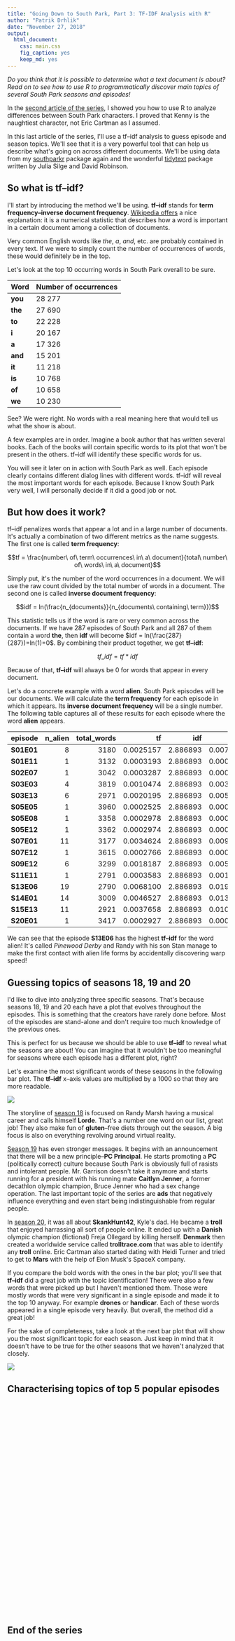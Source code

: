 ```yaml
---
title: "Going Down to South Park, Part 3: TF-IDF Analysis with R"
author: "Patrik Drhlik"
date: "November 27, 2018"
output: 
  html_document: 
    css: main.css
    fig_caption: yes
    keep_md: yes
---
```








*Do you think that it is possible to determine what a text document is about? Read on to see how to use R to programmatically discover main topics of several South Park seasons and episodes!*

In the [second article of the series](https://academy.vertabelo.com/blog/south-park-text-data-analysis-with-r-2/), I showed you how to use R to analyze differences between South Park characters. I proved that Kenny is the naughtiest character, not Eric Cartman as I assumed.

In this last article of the series, I'll use a tf–idf analysis to guess episode and season topics. We'll see that it is a very powerful tool that can help us describe what's going on across different documents. We'll be using data from my [southparkr](https://github.com/pdrhlik/southparkr) package again and the wonderful [tidytext](https://github.com/juliasilge/tidytext) package written by Julia Silge and David Robinson.

## So what is tf–idf?

I'll start by introducing the method we'll be using. **tf–idf** stands for **term frequency–inverse document frequency**. [Wikipedia offers](https://en.wikipedia.org/wiki/Tf%E2%80%93idf) a nice explanation: it is a numerical statistic that describes how a word is important in a certain document among a collection of documents.

Very common English words like *the*, *a*, *and*, etc. are probably contained in every text. If we were to simply count the number of occurrences of words, these would definitely be in the top.

Let's look at the top 10 occurring words in South Park overall to be sure.

<table class="table" style="margin-left: auto; margin-right: auto;">
 <thead>
  <tr>
   <th style="text-align:left;"> Word </th>
   <th style="text-align:left;"> Number of occurrences </th>
  </tr>
 </thead>
<tbody>
  <tr>
   <td style="text-align:left;font-weight: bold;"> you </td>
   <td style="text-align:left;"> 28 277 </td>
  </tr>
  <tr>
   <td style="text-align:left;font-weight: bold;"> the </td>
   <td style="text-align:left;"> 27 690 </td>
  </tr>
  <tr>
   <td style="text-align:left;font-weight: bold;"> to </td>
   <td style="text-align:left;"> 22 228 </td>
  </tr>
  <tr>
   <td style="text-align:left;font-weight: bold;"> i </td>
   <td style="text-align:left;"> 20 167 </td>
  </tr>
  <tr>
   <td style="text-align:left;font-weight: bold;"> a </td>
   <td style="text-align:left;"> 17 326 </td>
  </tr>
  <tr>
   <td style="text-align:left;font-weight: bold;"> and </td>
   <td style="text-align:left;"> 15 201 </td>
  </tr>
  <tr>
   <td style="text-align:left;font-weight: bold;"> it </td>
   <td style="text-align:left;"> 11 218 </td>
  </tr>
  <tr>
   <td style="text-align:left;font-weight: bold;"> is </td>
   <td style="text-align:left;"> 10 768 </td>
  </tr>
  <tr>
   <td style="text-align:left;font-weight: bold;"> of </td>
   <td style="text-align:left;"> 10 658 </td>
  </tr>
  <tr>
   <td style="text-align:left;font-weight: bold;"> we </td>
   <td style="text-align:left;"> 10 230 </td>
  </tr>
</tbody>
</table>

See? We were right. No words with a real meaning here that would tell us what the show is about.

A few examples are in order. Imagine a book author that has written several books. Each of the books will contain specific words to its plot that won't be present in the others. tf–idf will identify these specific words for us.

You will see it later on in action with South Park as well. Each episode clearly contains different dialog lines with different words. tf–idf will reveal the most important words for each episode. Because I know South Park very well, I will personally decide if it did a good job or not.

## But how does it work?

tf–idf penalizes words that appear a lot and in a large number of documents. It's actually a combination of two different metrics as the name suggests. The first one is called **term frequency**:

$$tf = \frac{number\ of\ term\ occurrences\ in\ a\ document}{total\ number\ of\ words\ in\ a\ document}$$

Simply put, it's the number of the word occurrences in a document. We will use the raw count divided by the total number of words in a document. The second one is called **inverse document frequency**:

$$idf = ln(\frac{n_{documents}}{n_{documents\ containing\ term}})$$

This statistic tells us if the word is rare or very common across the documents. If we have 287 episodes of South Park and all 287 of them contain a word **the**, then **idf** will become $idf = ln(\frac{287}{287})=ln(1)=0$. By combining their product together, we get **tf–idf**:

$$tf\_idf = tf * idf$$

Because of that, **tf–idf** will always be 0 for words that appear in every document.

Let's do a concrete example with a word **alien**. South Park episodes will be our documents. We will calculate the **term frequency** for each episode in which it appears. Its **inverse document frequency** will be a single number. The following table captures all of these results for each episode where the word **alien** appears.

<table class="table" style="margin-left: auto; margin-right: auto;">
 <thead>
  <tr>
   <th style="text-align:left;"> episode </th>
   <th style="text-align:right;"> n_alien </th>
   <th style="text-align:right;"> total_words </th>
   <th style="text-align:right;"> tf </th>
   <th style="text-align:right;"> idf </th>
   <th style="text-align:right;"> tf_idf </th>
  </tr>
 </thead>
<tbody>
  <tr>
   <td style="text-align:left;font-weight: bold;"> S01E01 </td>
   <td style="text-align:right;"> 8 </td>
   <td style="text-align:right;"> 3180 </td>
   <td style="text-align:right;"> 0.0025157 </td>
   <td style="text-align:right;"> 2.886893 </td>
   <td style="text-align:right;"> 0.0072626 </td>
  </tr>
  <tr>
   <td style="text-align:left;font-weight: bold;"> S01E11 </td>
   <td style="text-align:right;"> 1 </td>
   <td style="text-align:right;"> 3132 </td>
   <td style="text-align:right;"> 0.0003193 </td>
   <td style="text-align:right;"> 2.886893 </td>
   <td style="text-align:right;"> 0.0009217 </td>
  </tr>
  <tr>
   <td style="text-align:left;font-weight: bold;"> S02E07 </td>
   <td style="text-align:right;"> 1 </td>
   <td style="text-align:right;"> 3042 </td>
   <td style="text-align:right;"> 0.0003287 </td>
   <td style="text-align:right;"> 2.886893 </td>
   <td style="text-align:right;"> 0.0009490 </td>
  </tr>
  <tr>
   <td style="text-align:left;font-weight: bold;"> S03E03 </td>
   <td style="text-align:right;"> 4 </td>
   <td style="text-align:right;"> 3819 </td>
   <td style="text-align:right;"> 0.0010474 </td>
   <td style="text-align:right;"> 2.886893 </td>
   <td style="text-align:right;"> 0.0030237 </td>
  </tr>
  <tr>
   <td style="text-align:left;font-weight: bold;"> S03E13 </td>
   <td style="text-align:right;"> 6 </td>
   <td style="text-align:right;"> 2971 </td>
   <td style="text-align:right;"> 0.0020195 </td>
   <td style="text-align:right;"> 2.886893 </td>
   <td style="text-align:right;"> 0.0058301 </td>
  </tr>
  <tr>
   <td style="text-align:left;font-weight: bold;"> S05E05 </td>
   <td style="text-align:right;"> 1 </td>
   <td style="text-align:right;"> 3960 </td>
   <td style="text-align:right;"> 0.0002525 </td>
   <td style="text-align:right;"> 2.886893 </td>
   <td style="text-align:right;"> 0.0007290 </td>
  </tr>
  <tr>
   <td style="text-align:left;font-weight: bold;"> S05E08 </td>
   <td style="text-align:right;"> 1 </td>
   <td style="text-align:right;"> 3358 </td>
   <td style="text-align:right;"> 0.0002978 </td>
   <td style="text-align:right;"> 2.886893 </td>
   <td style="text-align:right;"> 0.0008597 </td>
  </tr>
  <tr>
   <td style="text-align:left;font-weight: bold;"> S05E12 </td>
   <td style="text-align:right;"> 1 </td>
   <td style="text-align:right;"> 3362 </td>
   <td style="text-align:right;"> 0.0002974 </td>
   <td style="text-align:right;"> 2.886893 </td>
   <td style="text-align:right;"> 0.0008587 </td>
  </tr>
  <tr>
   <td style="text-align:left;font-weight: bold;"> S07E01 </td>
   <td style="text-align:right;"> 11 </td>
   <td style="text-align:right;"> 3177 </td>
   <td style="text-align:right;"> 0.0034624 </td>
   <td style="text-align:right;"> 2.886893 </td>
   <td style="text-align:right;"> 0.0099955 </td>
  </tr>
  <tr>
   <td style="text-align:left;font-weight: bold;"> S07E12 </td>
   <td style="text-align:right;"> 1 </td>
   <td style="text-align:right;"> 3615 </td>
   <td style="text-align:right;"> 0.0002766 </td>
   <td style="text-align:right;"> 2.886893 </td>
   <td style="text-align:right;"> 0.0007986 </td>
  </tr>
  <tr>
   <td style="text-align:left;font-weight: bold;"> S09E12 </td>
   <td style="text-align:right;"> 6 </td>
   <td style="text-align:right;"> 3299 </td>
   <td style="text-align:right;"> 0.0018187 </td>
   <td style="text-align:right;"> 2.886893 </td>
   <td style="text-align:right;"> 0.0052505 </td>
  </tr>
  <tr>
   <td style="text-align:left;font-weight: bold;"> S11E11 </td>
   <td style="text-align:right;"> 1 </td>
   <td style="text-align:right;"> 2791 </td>
   <td style="text-align:right;"> 0.0003583 </td>
   <td style="text-align:right;"> 2.886893 </td>
   <td style="text-align:right;"> 0.0010344 </td>
  </tr>
  <tr>
   <td style="text-align:left;font-weight: bold;"> S13E06 </td>
   <td style="text-align:right;"> 19 </td>
   <td style="text-align:right;"> 2790 </td>
   <td style="text-align:right;"> 0.0068100 </td>
   <td style="text-align:right;"> 2.886893 </td>
   <td style="text-align:right;"> 0.0196598 </td>
  </tr>
  <tr>
   <td style="text-align:left;font-weight: bold;"> S14E01 </td>
   <td style="text-align:right;"> 14 </td>
   <td style="text-align:right;"> 3009 </td>
   <td style="text-align:right;"> 0.0046527 </td>
   <td style="text-align:right;"> 2.886893 </td>
   <td style="text-align:right;"> 0.0134319 </td>
  </tr>
  <tr>
   <td style="text-align:left;font-weight: bold;"> S15E13 </td>
   <td style="text-align:right;"> 11 </td>
   <td style="text-align:right;"> 2921 </td>
   <td style="text-align:right;"> 0.0037658 </td>
   <td style="text-align:right;"> 2.886893 </td>
   <td style="text-align:right;"> 0.0108716 </td>
  </tr>
  <tr>
   <td style="text-align:left;font-weight: bold;"> S20E01 </td>
   <td style="text-align:right;"> 1 </td>
   <td style="text-align:right;"> 3417 </td>
   <td style="text-align:right;"> 0.0002927 </td>
   <td style="text-align:right;"> 2.886893 </td>
   <td style="text-align:right;"> 0.0008449 </td>
  </tr>
</tbody>
</table>

We can see that the episode **S13E06** has the highest **tf–idf** for the word alien! It's called *Pinewood Derby* and Randy with his son Stan manage to make the first contact with alien life forms by accidentally discovering warp speed!

## Guessing topics of seasons 18, 19 and 20

I'd like to dive into analyzing three specific seasons. That's because seasons 18, 19 and 20 each have a plot that evolves throughout the episodes. This is something that the creators have rarely done before. Most of the episodes are stand-alone and don't require too much knowledge of the previous ones.

This is perfect for us because we should be able to use **tf–idf** to reveal what the seasons are about! You can imagine that it wouldn't be too meaningful for seasons where each episode has a different plot, right?

Let's examine the most significant words of these seasons in the following bar plot. The **tf–idf** x–axis values are multiplied by a 1000 so that they are more readable.



![](main_files/figure-html/seasons_18_19_80-1.png)<!-- -->

The storyline of [season 18](https://southpark.wikia.com/wiki/Season_Eighteen#Storyline) is focused on Randy Marsh having a musical career and calls himself **Lorde**. That's a number one word on our list, great job! They also make fun of **gluten**–free diets through out the season. A big focus is also on everything revolving around virtual reality.

[Season 19](https://southpark.wikia.com/wiki/Season_Nineteen#Storyline) has even stronger messages. It begins with an announcement that there will be a new principle–**PC Principal**. He starts promoting a **PC** (politically correct) culture because South Park is obviously full of rasists and intolerant people. Mr. Garrison doesn't take it anymore and starts running for a president with his running mate **Caitlyn Jenner**, a former decathlon olympic champion, Bruce Jenner who had a sex change operation. The last important topic of the series are **ads** that negatively influence everything and even start being indistinguishable from regular people.

In [season 20](https://southpark.wikia.com/wiki/Season_Twenty#Storyline), it was all about **SkankHunt42**, Kyle's dad. He became a **troll** that enjoyed harrassing all sort of people online. It ended up with a **Danish** olympic champion (fictional) Freja Ollegard by killing herself. **Denmark** then created a worldwide service called **trolltrace.com** that was able to identify any **troll** online. Eric Cartman also started dating with Heidi Turner and tried to get to **Mars** with the help of Elon Musk's SpaceX company.

If you compare the bold words with the ones in the bar plot; you'll see that **tf–idf** did a great job with the topic identification! There were also a few words that were picked up but I haven't mentioned them. Those were mostly words that were very significant in a single episode and made it to the top 10 anyway. For example **drones** or **handicar**. Each of these words appeared in a single episode very heavily. But overall, the method did a great job!

For the sake of completeness, take a look at the next bar plot that will show you the most significant topic for each season. Just keep in mind that it doesn't have to be true for the other seasons that we haven't analyzed that closely.

![](main_files/figure-html/season_topics_plot-1.png)<!-- -->

## Characterising topics of top 5 popular episodes



<!--html_preserve--><div id="htmlwidget-beee63b97dcf420d90d6" style="width:672px;height:480px;" class="plotly html-widget"></div>
<script type="application/json" data-for="htmlwidget-beee63b97dcf420d90d6">{"x":{"data":[{"x":[1,2,3,4,5,6,7,8,9,10,11,12,13,14,15,16,17,18,19,20,21,22,23,24,25,26,27,28,29,30,31,32,33,34,35,36,37,38,39,40,41,42,43,44,45,46,47,48,49,50,51,52,53,54,55,56,57,58,59,60,61,62,63,64,65,66,67,68,69,70,71,72,73,74,75,76,77,78,79,80,81,82,83,84,85,86,87,88,89,90,91,92,93,94,95,96,97,98,99,100,101,102,103,104,105,106,107,108,109,110,111,112,113,114,115,116,117,118,119,120,121,122,123,124,125,126,127,128,129,130,131,132,133,134,135,136,137,138,139,140,141,142,143,144,145,146,147,148,149,150,151,152,153,154,155,156,157,158,159,160,161,162,163,164,165,166,167,168,169,170,171,172,173,174,175,176,177,178,179,180,181,182,183,184,185,186,187,188,189,190,191,192,193,194,195,196,197,198,199,200,201,202,203,204,205,206,207,208,209,210,211,212,213,214,215,216,217,218,219,220,221,222,223,224,225,226,227,228,229,230,231,232,233,234,235,236,237,238,239,240,241,242,243,244,245,246,247,248,249,250,251,252,253,254,255,256,257,258,259,260,261,262,263,264,265,266,267,268,269,270,271,272,273,274,275,276,277,278,279,280,281,282,283,284,285,286,287],"y":[8.2,7.9,7.9,7.8,7.7,8.2,8.5,8.2,8.3,8.1,8.1,7.8,8.7,6.6,8.5,8.2,8.2,7.9,7.8,7.6,7.7,7.8,8.1,7.8,8.1,7.8,8,8.6,8.2,8.5,8.1,8.5,8.3,8.1,6.7,7.8,8.4,8.1,8.2,7.6,8,8.8,8.1,8.2,8.4,7.4,8,8.2,8.3,8.7,8.3,7.5,9,8.2,8.3,8.2,8.4,8.4,8.2,8.2,7.9,7,8.6,8.8,7.6,8.5,8.4,8.4,9.6,7.2,8.9,8.6,8.4,8,8.1,8.3,8.2,8.9,8.9,8.2,8.4,8.1,8.1,8.2,8.6,8.9,8.3,8.4,8.3,8.6,8.8,9.3,8.8,8.7,8.6,8.1,8.5,8.2,8.4,8.2,8.5,8.6,7.7,8.3,9,8.3,9.2,8.9,8.1,8.5,7.8,9.1,8.5,8.7,8.2,9.2,8.7,8.4,8.5,8.7,8.4,8.4,8.6,8.6,9.1,7.7,8.8,7.5,8.7,8.7,9.1,7.7,8.6,8.8,8,8.8,9.1,8.2,7.9,8.2,8.2,8.8,8.8,6.4,8,9,9.5,8.3,8.5,8.1,8.7,8.7,7.4,8.8,8.8,8,8.3,8.3,7.9,8.8,8.9,8,9,9,9,8.4,8.5,7.9,7,8.7,8,7.7,8.6,8.4,7.9,8.6,8.1,7.9,7.8,7.8,7.9,8.2,8.4,8.6,6.5,8.8,7.9,8.2,7.8,8.7,8.3,8.3,8.2,8.2,7.7,7.6,8,8.7,8.8,8.8,8.7,6.9,7.6,8,8.1,8.2,8.4,8.4,8.2,7.6,6.3,6.8,8,7.5,8,8.6,8.1,8.1,7.6,7.9,7.8,7.4,8,7.8,7.9,7.3,6.7,7.6,6.8,8.1,7.5,8.2,8.3,6.6,8.3,7.3,7.5,7.5,8.1,7.8,6.9,7.3,7.8,8.9,8.8,8.8,8.5,7.8,7.8,8.6,7.4,8,8.3,9.1,8.4,7.5,6.9,7.8,8.3,7.7,8.1,8.5,8,8.4,9,8.2,8,8,8.2,8.2,8,7.4,7.5,7.1,7.5,7.5,7,6.6,7.9,7.7,7.3,7.4,7.3,7.4,7.2,7.9,7.1],"text":["Episode name: Cartman Gets an Anal Probe<br />Episode number: S01E01<br />IMDB rating: 8.2<br />Characteristic word: moo","Episode name: Weight Gain 4000<br />Episode number: S01E02<br />IMDB rating: 7.9<br />Characteristic word: kathie","Episode name: Volcano<br />Episode number: S01E03<br />IMDB rating: 7.9<br />Characteristic word: scuzzlebutt","Episode name: Big Gay Al's Big Gay Boat Ride<br />Episode number: S01E04<br />IMDB rating: 7.8<br />Characteristic word: sparky","Episode name: An Elephant Makes Love to a Pig<br />Episode number: S01E05<br />IMDB rating: 7.7<br />Characteristic word: elephant","Episode name: Death<br />Episode number: S01E06<br />IMDB rating: 8.2<br />Characteristic word: grandpa","Episode name: Pinkeye<br />Episode number: S01E07<br />IMDB rating: 8.5<br />Characteristic word: costume","Episode name: Starvin' Marvin<br />Episode number: S01E08<br />IMDB rating: 8.2<br />Characteristic word: marvin","Episode name: Mr. Hankey, the Christmas Poo<br />Episode number: S01E09<br />IMDB rating: 8.3<br />Characteristic word: hankey","Episode name: Damien<br />Episode number: S01E10<br />IMDB rating: 8.1<br />Characteristic word: mega","Episode name: Tom's Rhinoplasty<br />Episode number: S01E11<br />IMDB rating: 8.1<br />Characteristic word: ellen","Episode name: Mecha-Streisand<br />Episode number: S01E12<br />IMDB rating: 7.8<br />Characteristic word: triangle","Episode name: Cartman's Mom is a Dirty Slut<br />Episode number: S01E13<br />IMDB rating: 8.7<br />Characteristic word: stupidest","Episode name: Terrance and Phillip in Not Without My Anus<br />Episode number: S02E01<br />IMDB rating: 6.6<br />Characteristic word: terrance","Episode name: Cartman's Mom is Still a Dirty Slut<br />Episode number: S02E02<br />IMDB rating: 8.5<br />Characteristic word: sail","Episode name: Chickenlover<br />Episode number: S02E03<br />IMDB rating: 8.2<br />Characteristic word: barbrady","Episode name: Ike's Wee Wee<br />Episode number: S02E04<br />IMDB rating: 8.2<br />Characteristic word: bris","Episode name: Conjoined Fetus Lady<br />Episode number: S02E05<br />IMDB rating: 7.9<br />Characteristic word: dodgeball","Episode name: The Mexican Staring Frog of Southern Sri Lanka<br />Episode number: S02E06<br />IMDB rating: 7.8<br />Characteristic word: ned","Episode name: City on the Edge of Forever<br />Episode number: S02E07<br />IMDB rating: 7.6<br />Characteristic word: crabtree","Episode name: Summer Sucks<br />Episode number: S02E08<br />IMDB rating: 7.7<br />Characteristic word: snake","Episode name: Chef's Chocolate Salty Balls<br />Episode number: S02E09<br />IMDB rating: 7.8<br />Characteristic word: hankey","Episode name: Chickenpox<br />Episode number: S02E10<br />IMDB rating: 8.1<br />Characteristic word: chickenpox","Episode name: Roger Ebert Should Lay off the Fatty Foods<br />Episode number: S02E11<br />IMDB rating: 7.8<br />Characteristic word: planetarium","Episode name: Clubhouses<br />Episode number: S02E12<br />IMDB rating: 8.1<br />Characteristic word: clubhouse","Episode name: Cow Days<br />Episode number: S02E13<br />IMDB rating: 7.8<br />Characteristic word: bull","Episode name: Chef Aid<br />Episode number: S02E14<br />IMDB rating: 8<br />Characteristic word: chef","Episode name: Spookyfish<br />Episode number: S02E15<br />IMDB rating: 8.6<br />Characteristic word: hella","Episode name: Merry Christmas Charlie Manson!<br />Episode number: S02E16<br />IMDB rating: 8.2<br />Characteristic word: manson","Episode name: Gnomes<br />Episode number: S02E17<br />IMDB rating: 8.5<br />Characteristic word: underpants","Episode name: Prehistoric Ice Man<br />Episode number: S02E18<br />IMDB rating: 8.1<br />Characteristic word: gorak","Episode name: Rainforest Shmainforest<br />Episode number: S03E01<br />IMDB rating: 8.5<br />Characteristic word: rainforest","Episode name: Spontaneous Combustion<br />Episode number: S03E02<br />IMDB rating: 8.3<br />Characteristic word: combustion","Episode name: The Succubus<br />Episode number: S03E03<br />IMDB rating: 8.1<br />Characteristic word: fitty","Episode name: Jakovasaurs<br />Episode number: S03E04<br />IMDB rating: 6.7<br />Characteristic word: jakov","Episode name: Tweek vs. Craig<br />Episode number: S03E05<br />IMDB rating: 7.8<br />Characteristic word: richard","Episode name: Sexual Harassment Panda<br />Episode number: S03E06<br />IMDB rating: 8.4<br />Characteristic word: panda","Episode name: Cat Orgy<br />Episode number: S03E07<br />IMDB rating: 8.1<br />Characteristic word: wicky","Episode name: Two Guys Naked in a Hot Tub<br />Episode number: S03E08<br />IMDB rating: 8.2<br />Characteristic word: bosley","Episode name: Jewbilee<br />Episode number: S03E09<br />IMDB rating: 7.6<br />Characteristic word: squirts","Episode name: Korn's Groovy Pirate Ghost Mystery<br />Episode number: S03E10<br />IMDB rating: 8<br />Characteristic word: pirate","Episode name: Chinpokomon<br />Episode number: S03E11<br />IMDB rating: 8.8<br />Characteristic word: chinpokomon","Episode name: Hooked on Monkey Fonics<br />Episode number: S03E12<br />IMDB rating: 8.1<br />Characteristic word: rebecca","Episode name: Starvin' Marvin in Space<br />Episode number: S03E13<br />IMDB rating: 8.2<br />Characteristic word: marklar","Episode name: The Red Badge of Gayness<br />Episode number: S03E14<br />IMDB rating: 8.4<br />Characteristic word: reenactment","Episode name: Mr. Hankey's Christmas Classics<br />Episode number: S03E15<br />IMDB rating: 7.4<br />Characteristic word: dreidel","Episode name: Are You There God? It's Me, Jesus<br />Episode number: S03E16<br />IMDB rating: 8<br />Characteristic word: period","Episode name: World Wide Recorder Concert<br />Episode number: S03E17<br />IMDB rating: 8.2<br />Characteristic word: mung","Episode name: The Tooth Fairy Tats 2000<br />Episode number: S04E01<br />IMDB rating: 8.3<br />Characteristic word: tooth","Episode name: Cartman's Silly Hate Crime 2000<br />Episode number: S04E02<br />IMDB rating: 8.7<br />Characteristic word: crime","Episode name: Timmy 2000<br />Episode number: S04E03<br />IMDB rating: 8.3<br />Characteristic word: timmy","Episode name: Quintuplets 2000<br />Episode number: S04E04<br />IMDB rating: 7.5<br />Characteristic word: romania","Episode name: Cartman Joins NAMBLA<br />Episode number: S04E05<br />IMDB rating: 9<br />Characteristic word: nambla","Episode name: Cherokee Hair Tampons<br />Episode number: S04E06<br />IMDB rating: 8.2<br />Characteristic word: kidney","Episode name: Chef Goes Nanners<br />Episode number: S04E07<br />IMDB rating: 8.3<br />Characteristic word: flag","Episode name: Something You Can Do with Your Finger<br />Episode number: S04E08<br />IMDB rating: 8.2<br />Characteristic word: fingerbang","Episode name: Do the Handicapped Go to Hell?<br />Episode number: S04E09<br />IMDB rating: 8.4<br />Characteristic word: huki","Episode name: Probably<br />Episode number: S04E10<br />IMDB rating: 8.4<br />Characteristic word: saddam","Episode name: Fourth Grade<br />Episode number: S04E11<br />IMDB rating: 8.2<br />Characteristic word: grade","Episode name: Trapper Keeper<br />Episode number: S04E12<br />IMDB rating: 8.2<br />Characteristic word: trapper","Episode name: Helen Keller! The Musical<br />Episode number: S04E13<br />IMDB rating: 7.9<br />Characteristic word: gobbles","Episode name: Pip<br />Episode number: S04E14<br />IMDB rating: 7<br />Characteristic word: pip","Episode name: Fat Camp<br />Episode number: S04E15<br />IMDB rating: 8.6<br />Characteristic word: prostitute","Episode name: The Wacky Molestation Adventure<br />Episode number: S04E16<br />IMDB rating: 8.8<br />Characteristic word: provider","Episode name: A Very Crappy Christmas<br />Episode number: S04E17<br />IMDB rating: 7.6<br />Characteristic word: christmas","Episode name: It Hits the Fan<br />Episode number: S05E01<br />IMDB rating: 8.5<br />Characteristic word: shit","Episode name: Cripple Fight<br />Episode number: S05E02<br />IMDB rating: 8.4<br />Characteristic word: scouts","Episode name: Super Best Friends<br />Episode number: S05E03<br />IMDB rating: 8.4<br />Characteristic word: blaine","Episode name: Scott Tenorman Must Die<br />Episode number: S05E04<br />IMDB rating: 9.6<br />Characteristic word: scott","Episode name: Terrance and Phillip: Behind the Blow<br />Episode number: S05E05<br />IMDB rating: 7.2<br />Characteristic word: phillip","Episode name: Cartmanland<br />Episode number: S05E06<br />IMDB rating: 8.9<br />Characteristic word: cartmanland","Episode name: Proper Condom Use<br />Episode number: S05E07<br />IMDB rating: 8.6<br />Characteristic word: condom","Episode name: Towelie<br />Episode number: S05E08<br />IMDB rating: 8.4<br />Characteristic word: towel","Episode name: Osama bin Laden Has Farty Pants<br />Episode number: S05E09<br />IMDB rating: 8<br />Characteristic word: afghanistan","Episode name: How to Eat with Your Butt<br />Episode number: S05E10<br />IMDB rating: 8.1<br />Characteristic word: milk","Episode name: The Entity<br />Episode number: S05E11<br />IMDB rating: 8.3<br />Characteristic word: cousin","Episode name: Here Comes the Neighborhood<br />Episode number: S05E12<br />IMDB rating: 8.2<br />Characteristic word: rich","Episode name: Kenny Dies<br />Episode number: S05E13<br />IMDB rating: 8.9<br />Characteristic word: stem","Episode name: Butters' Very Own Episode<br />Episode number: S05E14<br />IMDB rating: 8.9<br />Characteristic word: bennigan's","Episode name: Jared Has Aides<br />Episode number: S06E01<br />IMDB rating: 8.2<br />Characteristic word: aides","Episode name: Asspen<br />Episode number: S06E02<br />IMDB rating: 8.4<br />Characteristic word: montage","Episode name: Freak Strike<br />Episode number: S06E03<br />IMDB rating: 8.1<br />Characteristic word: maury","Episode name: Fun with Veal<br />Episode number: S06E04<br />IMDB rating: 8.1<br />Characteristic word: veal","Episode name: The New Terrance and Phillip Movie Trailer<br />Episode number: S06E05<br />IMDB rating: 8.2<br />Characteristic word: tugger","Episode name: Professor Chaos<br />Episode number: S06E06<br />IMDB rating: 8.6<br />Characteristic word: chaos","Episode name: The Simpsons Already Did It<br />Episode number: S06E07<br />IMDB rating: 8.9<br />Characteristic word: simpsons","Episode name: Red Hot Catholic Love<br />Episode number: S06E08<br />IMDB rating: 8.3<br />Characteristic word: vatican","Episode name: Free Hat<br />Episode number: S06E09<br />IMDB rating: 8.4<br />Characteristic word: hat","Episode name: Bebe's Boobs Destroy Society<br />Episode number: S06E10<br />IMDB rating: 8.3<br />Characteristic word: bebe","Episode name: Child Abduction is Not Funny<br />Episode number: S06E11<br />IMDB rating: 8.6<br />Characteristic word: rabble","Episode name: A Ladder to Heaven<br />Episode number: S06E12<br />IMDB rating: 8.8<br />Characteristic word: ladder","Episode name: The Return of the Fellowship of the Ring to the Two Towers<br />Episode number: S06E13<br />IMDB rating: 9.3<br />Characteristic word: rings","Episode name: The Death Camp of Tolerance<br />Episode number: S06E14<br />IMDB rating: 8.8<br />Characteristic word: lemmiwinks","Episode name: The Biggest Douche in the Universe<br />Episode number: S06E15<br />IMDB rating: 8.7<br />Characteristic word: edward","Episode name: My Future Self n' Me<br />Episode number: S06E16<br />IMDB rating: 8.6<br />Characteristic word: future","Episode name: Red Sleigh Down<br />Episode number: S06E17<br />IMDB rating: 8.1<br />Characteristic word: christmas","Episode name: Cancelled<br />Episode number: S07E01<br />IMDB rating: 8.5<br />Characteristic word: earthlings","Episode name: Krazy Kripples<br />Episode number: S07E02<br />IMDB rating: 8.2<br />Characteristic word: christopher","Episode name: Toilet Paper<br />Episode number: S07E03<br />IMDB rating: 8.4<br />Characteristic word: toilet","Episode name: I'm a Little Bit Country<br />Episode number: S07E04<br />IMDB rating: 8.2<br />Characteristic word: rabble","Episode name: Fat Butt and Pancake Head<br />Episode number: S07E05<br />IMDB rating: 8.5<br />Characteristic word: lopez","Episode name: Lil' Crime Stoppers<br />Episode number: S07E06<br />IMDB rating: 8.6<br />Characteristic word: detectives","Episode name: Red Man's Greed<br />Episode number: S07E07<br />IMDB rating: 7.7<br />Characteristic word: sars","Episode name: South Park is Gay!<br />Episode number: S07E08<br />IMDB rating: 8.3<br />Characteristic word: metrosexual","Episode name: Christian Rock Hard<br />Episode number: S07E09<br />IMDB rating: 9<br />Characteristic word: album","Episode name: Grey Dawn<br />Episode number: S07E10<br />IMDB rating: 8.3<br />Characteristic word: seniors","Episode name: Casa Bonita<br />Episode number: S07E11<br />IMDB rating: 9.2<br />Characteristic word: bonita","Episode name: All About Mormons<br />Episode number: S07E12<br />IMDB rating: 8.9<br />Characteristic word: dumb","Episode name: Butt Out<br />Episode number: S07E13<br />IMDB rating: 8.1<br />Characteristic word: tobacco","Episode name: Raisins<br />Episode number: S07E14<br />IMDB rating: 8.5<br />Characteristic word: raisins","Episode name: It's Christmas in Canada<br />Episode number: S07E15<br />IMDB rating: 7.8<br />Characteristic word: canada","Episode name: Good Times with Weapons<br />Episode number: S08E01<br />IMDB rating: 9.1<br />Characteristic word: ninja","Episode name: Up the Down Steroid<br />Episode number: S08E02<br />IMDB rating: 8.5<br />Characteristic word: timmah","Episode name: The Passion of the Jew<br />Episode number: S08E03<br />IMDB rating: 8.7<br />Characteristic word: mel","Episode name: You Got F'd in the A<br />Episode number: S08E04<br />IMDB rating: 8.2<br />Characteristic word: served","Episode name: AWESOM-O<br />Episode number: S08E05<br />IMDB rating: 9.2<br />Characteristic word: awesom","Episode name: The Jeffersons<br />Episode number: S08E06<br />IMDB rating: 8.7<br />Characteristic word: blanket","Episode name: Goobacks<br />Episode number: S08E07<br />IMDB rating: 8.4<br />Characteristic word: future","Episode name: Douche and Turd<br />Episode number: S08E08<br />IMDB rating: 8.5<br />Characteristic word: vote","Episode name: Something Wall-Mart This Way Comes<br />Episode number: S08E09<br />IMDB rating: 8.7<br />Characteristic word: mart","Episode name: Pre-School<br />Episode number: S08E10<br />IMDB rating: 8.4<br />Characteristic word: trent","Episode name: Quest for Ratings<br />Episode number: S08E11<br />IMDB rating: 8.4<br />Characteristic word: cough","Episode name: Stupid Spoiled Whore Video Playset<br />Episode number: S08E12<br />IMDB rating: 8.6<br />Characteristic word: paris","Episode name: Cartman's Incredible Gift<br />Episode number: S08E13<br />IMDB rating: 8.6<br />Characteristic word: psychic","Episode name: Woodland Critter Christmas<br />Episode number: S08E14<br />IMDB rating: 9.1<br />Characteristic word: antichrist","Episode name: Mr. Garrison's Fancy New Vagina<br />Episode number: S09E01<br />IMDB rating: 7.7<br />Characteristic word: dolphin","Episode name: Die Hippie, Die<br />Episode number: S09E02<br />IMDB rating: 8.8<br />Characteristic word: hippies","Episode name: Wing<br />Episode number: S09E03<br />IMDB rating: 7.5<br />Characteristic word: wing","Episode name: Best Friends Forever<br />Episode number: S09E04<br />IMDB rating: 8.7<br />Characteristic word: psp","Episode name: The Losing Edge<br />Episode number: S09E05<br />IMDB rating: 8.7<br />Characteristic word: strike","Episode name: The Death of Eric Cartman<br />Episode number: S09E06<br />IMDB rating: 9.1<br />Characteristic word: lu","Episode name: Erection Day<br />Episode number: S09E07<br />IMDB rating: 7.7<br />Characteristic word: jimmy","Episode name: Two Days Before the Day After Tomorrow<br />Episode number: S09E08<br />IMDB rating: 8.6<br />Characteristic word: dam","Episode name: Marjorine<br />Episode number: S09E09<br />IMDB rating: 8.8<br />Characteristic word: marjorine","Episode name: Follow That Egg!<br />Episode number: S09E10<br />IMDB rating: 8<br />Characteristic word: egg","Episode name: Ginger Kids<br />Episode number: S09E11<br />IMDB rating: 8.8<br />Characteristic word: ginger","Episode name: Trapped in the Closet<br />Episode number: S09E12<br />IMDB rating: 9.1<br />Characteristic word: hubbard","Episode name: Free Willzyx<br />Episode number: S09E13<br />IMDB rating: 8.2<br />Characteristic word: whale","Episode name: Bloody Mary<br />Episode number: S09E14<br />IMDB rating: 7.9<br />Characteristic word: ichi","Episode name: The Return of Chef!<br />Episode number: S10E01<br />IMDB rating: 8.2<br />Characteristic word: chef","Episode name: Smug Alert!<br />Episode number: S10E02<br />IMDB rating: 8.2<br />Characteristic word: smug","Episode name: Cartoon Wars Part I<br />Episode number: S10E03<br />IMDB rating: 8.8<br />Characteristic word: mohammad","Episode name: Cartoon Wars Part II<br />Episode number: S10E04<br />IMDB rating: 8.8<br />Characteristic word: mohammad","Episode name: A Million Little Fibers<br />Episode number: S10E05<br />IMDB rating: 6.4<br />Characteristic word: towel","Episode name: ManBearPig<br />Episode number: S10E06<br />IMDB rating: 8<br />Characteristic word: manbearpig","Episode name: Tsst<br />Episode number: S10E07<br />IMDB rating: 9<br />Characteristic word: tsst","Episode name: Make Love, Not Warcraft<br />Episode number: S10E08<br />IMDB rating: 9.5<br />Characteristic word: warcraft","Episode name: Mystery of the Urinal Deuce<br />Episode number: S10E09<br />IMDB rating: 8.3<br />Characteristic word: urinal","Episode name: Miss Teacher Bangs a Boy<br />Episode number: S10E10<br />IMDB rating: 8.5<br />Characteristic word: monitor","Episode name: Hell on Earth 2006<br />Episode number: S10E11<br />IMDB rating: 8.1<br />Characteristic word: smalls","Episode name: Go God Go<br />Episode number: S10E12<br />IMDB rating: 8.7<br />Characteristic word: wii","Episode name: Go God Go XII<br />Episode number: S10E13<br />IMDB rating: 8.7<br />Characteristic word: bark","Episode name: Stanley's Cup<br />Episode number: S10E14<br />IMDB rating: 7.4<br />Characteristic word: coach","Episode name: With Apologies to Jesse Jackson<br />Episode number: S11E01<br />IMDB rating: 8.8<br />Characteristic word: nigger","Episode name: Cartman Sucks<br />Episode number: S11E02<br />IMDB rating: 8.8<br />Characteristic word: picture","Episode name: Lice Capades<br />Episode number: S11E03<br />IMDB rating: 8<br />Characteristic word: lice","Episode name: The Snuke<br />Episode number: S11E04<br />IMDB rating: 8.3<br />Characteristic word: detonator","Episode name: Fantastic Easter Special<br />Episode number: S11E05<br />IMDB rating: 8.3<br />Characteristic word: rabbit","Episode name: D-Yikes!<br />Episode number: S11E06<br />IMDB rating: 7.9<br />Characteristic word: persians","Episode name: Night of the Living Homeless<br />Episode number: S11E07<br />IMDB rating: 8.8<br />Characteristic word: homeless","Episode name: Le Petit Tourette<br />Episode number: S11E08<br />IMDB rating: 8.9<br />Characteristic word: tourette's","Episode name: More Crap<br />Episode number: S11E09<br />IMDB rating: 8<br />Characteristic word: bono","Episode name: Imaginationland<br />Episode number: S11E10<br />IMDB rating: 9<br />Characteristic word: leprechaun","Episode name: Imaginationland, Episode II<br />Episode number: S11E11<br />IMDB rating: 9<br />Characteristic word: snarf","Episode name: Imaginationland, Episode III<br />Episode number: S11E12<br />IMDB rating: 9<br />Characteristic word: imaginary","Episode name: Guitar Queer-O<br />Episode number: S11E13<br />IMDB rating: 8.4<br />Characteristic word: hero","Episode name: The List<br />Episode number: S11E14<br />IMDB rating: 8.5<br />Characteristic word: list","Episode name: Tonsil Trouble<br />Episode number: S12E01<br />IMDB rating: 7.9<br />Characteristic word: hiv","Episode name: Britney's New Look<br />Episode number: S12E02<br />IMDB rating: 7<br />Characteristic word: britney","Episode name: Major Boobage<br />Episode number: S12E03<br />IMDB rating: 8.7<br />Characteristic word: cheesing","Episode name: Canada on Strike<br />Episode number: S12E04<br />IMDB rating: 8<br />Characteristic word: canada","Episode name: Eek, A Penis!<br />Episode number: S12E05<br />IMDB rating: 7.7<br />Characteristic word: penis","Episode name: Over Logging<br />Episode number: S12E06<br />IMDB rating: 8.6<br />Characteristic word: internet","Episode name: Super Fun Time<br />Episode number: S12E07<br />IMDB rating: 8.4<br />Characteristic word: pioneer","Episode name: The China Probrem<br />Episode number: S12E08<br />IMDB rating: 7.9<br />Characteristic word: chinese","Episode name: Breast Cancer Show Ever<br />Episode number: S12E09<br />IMDB rating: 8.6<br />Characteristic word: wendy","Episode name: Pandemic<br />Episode number: S12E10<br />IMDB rating: 8.1<br />Characteristic word: flute","Episode name: Pandemic 2: The Startling<br />Episode number: S12E11<br />IMDB rating: 7.9<br />Characteristic word: guinea","Episode name: About Last Night...<br />Episode number: S12E12<br />IMDB rating: 7.8<br />Characteristic word: obama","Episode name: Elementary School Musical<br />Episode number: S12E13<br />IMDB rating: 7.8<br />Characteristic word: bridon","Episode name: The Ungroundable<br />Episode number: S12E14<br />IMDB rating: 7.9<br />Characteristic word: vampire","Episode name: The Ring<br />Episode number: S13E01<br />IMDB rating: 8.2<br />Characteristic word: purity","Episode name: The Coon<br />Episode number: S13E02<br />IMDB rating: 8.4<br />Characteristic word: mysterion","Episode name: Margaritaville<br />Episode number: S13E03<br />IMDB rating: 8.6<br />Characteristic word: economy","Episode name: Eat, Pray, Queef<br />Episode number: S13E04<br />IMDB rating: 6.5<br />Characteristic word: queef","Episode name: Fishsticks<br />Episode number: S13E05<br />IMDB rating: 8.8<br />Characteristic word: fishsticks","Episode name: Pinewood Derby<br />Episode number: S13E06<br />IMDB rating: 7.9<br />Characteristic word: derby","Episode name: Fatbeard<br />Episode number: S13E07<br />IMDB rating: 8.2<br />Characteristic word: pirates","Episode name: Dead Celebrities<br />Episode number: S13E08<br />IMDB rating: 7.8<br />Characteristic word: mays","Episode name: Butters' Bottom Bitch<br />Episode number: S13E09<br />IMDB rating: 8.7<br />Characteristic word: pimp","Episode name: W.T.F.<br />Episode number: S13E10<br />IMDB rating: 8.3<br />Characteristic word: wrestling","Episode name: Whale Whores<br />Episode number: S13E11<br />IMDB rating: 8.3<br />Characteristic word: japanese","Episode name: The F Word<br />Episode number: S13E12<br />IMDB rating: 8.2<br />Characteristic word: fags","Episode name: Dances with Smurfs<br />Episode number: S13E13<br />IMDB rating: 8.2<br />Characteristic word: smurfs","Episode name: Pee<br />Episode number: S13E14<br />IMDB rating: 7.7<br />Characteristic word: pee","Episode name: Sexual Healing<br />Episode number: S14E01<br />IMDB rating: 7.6<br />Characteristic word: addiction","Episode name: The Tale of Scrotie McBoogerballs<br />Episode number: S14E02<br />IMDB rating: 8<br />Characteristic word: book","Episode name: Medicinal Fried Chicken<br />Episode number: S14E03<br />IMDB rating: 8.7<br />Characteristic word: kfc","Episode name: You Have 0 Friends<br />Episode number: S14E04<br />IMDB rating: 8.8<br />Characteristic word: facebook","Episode name: 200<br />Episode number: S14E05<br />IMDB rating: 8.8<br />Characteristic word: muhammad","Episode name: 201<br />Episode number: S14E06<br />IMDB rating: 8.7<br />Characteristic word: muhammad","Episode name: Crippled Summer<br />Episode number: S14E07<br />IMDB rating: 6.9<br />Characteristic word: towelie","Episode name: Poor and Stupid<br />Episode number: S14E08<br />IMDB rating: 7.6<br />Characteristic word: nascar","Episode name: It's a Jersey Thing<br />Episode number: S14E09<br />IMDB rating: 8<br />Characteristic word: jersey","Episode name: Insheeption<br />Episode number: S14E10<br />IMDB rating: 8.1<br />Characteristic word: hoarding","Episode name: Coon 2: Hindsight<br />Episode number: S14E11<br />IMDB rating: 8.2<br />Characteristic word: coon","Episode name: Mysterion Rises<br />Episode number: S14E12<br />IMDB rating: 8.4<br />Characteristic word: cthulhu","Episode name: Coon vs. Coon & Friends<br />Episode number: S14E13<br />IMDB rating: 8.4<br />Characteristic word: coon","Episode name: Creme Fraiche<br />Episode number: S14E14<br />IMDB rating: 8.2<br />Characteristic word: fraîche","Episode name: HUMANCENTiPAD<br />Episode number: S15E01<br />IMDB rating: 7.6<br />Characteristic word: apple","Episode name: Funnybot<br />Episode number: S15E02<br />IMDB rating: 6.3<br />Characteristic word: funnybot","Episode name: Royal Pudding<br />Episode number: S15E03<br />IMDB rating: 6.8<br />Characteristic word: decay","Episode name: T.M.I.<br />Episode number: S15E04<br />IMDB rating: 8<br />Characteristic word: inches","Episode name: Crack Baby Athletic Association<br />Episode number: S15E05<br />IMDB rating: 7.5<br />Characteristic word: crack","Episode name: City Sushi<br />Episode number: S15E06<br />IMDB rating: 8<br />Characteristic word: janus","Episode name: You're Getting Old<br />Episode number: S15E07<br />IMDB rating: 8.6<br />Characteristic word: tween","Episode name: Ass Burgers<br />Episode number: S15E08<br />IMDB rating: 8.1<br />Characteristic word: asperger's","Episode name: The Last of the Meheecans<br />Episode number: S15E09<br />IMDB rating: 8.1<br />Characteristic word: mantequilla","Episode name: Bass to Mouth<br />Episode number: S15E10<br />IMDB rating: 7.6<br />Characteristic word: lemmiwinks","Episode name: Broadway Bro Down<br />Episode number: S15E11<br />IMDB rating: 7.9<br />Characteristic word: blowjob","Episode name: 1%<br />Episode number: S15E12<br />IMDB rating: 7.8<br />Characteristic word: 99","Episode name: A History Channel Thanksgiving<br />Episode number: S15E13<br />IMDB rating: 7.4<br />Characteristic word: stuffing","Episode name: The Poor Kid<br />Episode number: S15E14<br />IMDB rating: 8<br />Characteristic word: penn","Episode name: Reverse Cowgirl<br />Episode number: S16E01<br />IMDB rating: 7.8<br />Characteristic word: toilet","Episode name: Cash For Gold<br />Episode number: S16E02<br />IMDB rating: 7.9<br />Characteristic word: jewelry","Episode name: Faith Hilling<br />Episode number: S16E03<br />IMDB rating: 7.3<br />Characteristic word: hilling","Episode name: Jewpacabra<br />Episode number: S16E04<br />IMDB rating: 6.7<br />Characteristic word: jewpacabra","Episode name: Butterballs<br />Episode number: S16E05<br />IMDB rating: 7.6<br />Characteristic word: bullying","Episode name: I Should Have Never Gone Ziplining<br />Episode number: S16E06<br />IMDB rating: 6.8<br />Characteristic word: ziplining","Episode name: Cartman Finds Love<br />Episode number: S16E07<br />IMDB rating: 8.1<br />Characteristic word: nichole","Episode name: Sarcastaball<br />Episode number: S16E08<br />IMDB rating: 7.5<br />Characteristic word: sarcastaball","Episode name: Raising the Bar<br />Episode number: S16E09<br />IMDB rating: 8.2<br />Characteristic word: boo","Episode name: Insecurity<br />Episode number: S16E10<br />IMDB rating: 8.3<br />Characteristic word: insecurity","Episode name: Going Native<br />Episode number: S16E11<br />IMDB rating: 6.6<br />Characteristic word: haoles","Episode name: A Nightmare on Face Time<br />Episode number: S16E12<br />IMDB rating: 8.3<br />Characteristic word: blockbuster","Episode name: A Scause For Applause<br />Episode number: S16E13<br />IMDB rating: 7.3<br />Characteristic word: bracelet","Episode name: Obama Wins!<br />Episode number: S16E14<br />IMDB rating: 7.5<br />Characteristic word: ballots","Episode name: Let Go, Let Gov<br />Episode number: S17E01<br />IMDB rating: 7.5<br />Characteristic word: dmv","Episode name: Informative Murder Porn<br />Episode number: S17E02<br />IMDB rating: 8.1<br />Characteristic word: minecraft","Episode name: World War Zimmerman<br />Episode number: S17E03<br />IMDB rating: 7.8<br />Characteristic word: zimmerman","Episode name: Goth Kids 3: Dawn of the Posers<br />Episode number: S17E04<br />IMDB rating: 6.9<br />Characteristic word: emo","Episode name: Taming Strange<br />Episode number: S17E05<br />IMDB rating: 7.3<br />Characteristic word: intellilink","Episode name: Ginger Cow<br />Episode number: S17E06<br />IMDB rating: 7.8<br />Characteristic word: yummy","Episode name: Black Friday<br />Episode number: S17E07<br />IMDB rating: 8.9<br />Characteristic word: friday","Episode name: A Song of Ass and Fire<br />Episode number: S17E08<br />IMDB rating: 8.8<br />Characteristic word: wiener","Episode name: Titties and Dragons<br />Episode number: S17E09<br />IMDB rating: 8.8<br />Characteristic word: kenni","Episode name: The Hobbit<br />Episode number: S17E10<br />IMDB rating: 8.5<br />Characteristic word: hobbit","Episode name: Go Fund Yourself<br />Episode number: S18E01<br />IMDB rating: 7.8<br />Characteristic word: redskins","Episode name: Gluten Free Ebola<br />Episode number: S18E02<br />IMDB rating: 7.8<br />Characteristic word: gluten","Episode name: The Cissy<br />Episode number: S18E03<br />IMDB rating: 8.6<br />Characteristic word: lorde","Episode name: Handicar<br />Episode number: S18E04<br />IMDB rating: 7.4<br />Characteristic word: handicar","Episode name: The Magic Bush<br />Episode number: S18E05<br />IMDB rating: 8<br />Characteristic word: drone","Episode name: Freemium Isn't Free<br />Episode number: S18E06<br />IMDB rating: 8.3<br />Characteristic word: freemium","Episode name: Grounded Vindaloop<br />Episode number: S18E07<br />IMDB rating: 9.1<br />Characteristic word: virtual","Episode name: Cock Magic<br />Episode number: S18E08<br />IMDB rating: 8.4<br />Characteristic word: mcnuggets","Episode name: #REHASH<br />Episode number: S18E09<br />IMDB rating: 7.5<br />Characteristic word: lorde","Episode name: #HappyHolograms<br />Episode number: S18E10<br />IMDB rating: 6.9<br />Characteristic word: trending","Episode name: Stunning and Brave<br />Episode number: S19E01<br />IMDB rating: 7.8<br />Characteristic word: pc","Episode name: Where My Country Gone?<br />Episode number: S19E02<br />IMDB rating: 8.3<br />Characteristic word: usa","Episode name: The City Part of Town<br />Episode number: S19E03<br />IMDB rating: 7.7<br />Characteristic word: sodosopa","Episode name: You're Not Yelping<br />Episode number: S19E04<br />IMDB rating: 8.1<br />Characteristic word: yelp","Episode name: Safe Space<br />Episode number: S19E05<br />IMDB rating: 8.5<br />Characteristic word: spaaaace","Episode name: Tweek x Craig<br />Episode number: S19E06<br />IMDB rating: 8<br />Characteristic word: tweek","Episode name: Naughty Ninjas<br />Episode number: S19E07<br />IMDB rating: 8.4<br />Characteristic word: ninjas","Episode name: Sponsored Content<br />Episode number: S19E08<br />IMDB rating: 9<br />Characteristic word: ad","Episode name: Truth and Advertising<br />Episode number: S19E09<br />IMDB rating: 8.2<br />Characteristic word: ads","Episode name: PC Principal Final Justice<br />Episode number: S19E10<br />IMDB rating: 8<br />Characteristic word: pc","Episode name: Member Berries<br />Episode number: S20E01<br />IMDB rating: 8<br />Characteristic word: member","Episode name: Skank Hunt<br />Episode number: S20E02<br />IMDB rating: 8.2<br />Characteristic word: twitter","Episode name: The Damned<br />Episode number: S20E03<br />IMDB rating: 8.2<br />Characteristic word: member","Episode name: Wieners Out<br />Episode number: S20E04<br />IMDB rating: 8<br />Characteristic word: trolls","Episode name: Douche and a Danish<br />Episode number: S20E05<br />IMDB rating: 7.4<br />Characteristic word: denmark","Episode name: Fort Collins<br />Episode number: S20E06<br />IMDB rating: 7.5<br />Characteristic word: member","Episode name: Oh, Jeez<br />Episode number: S20E07<br />IMDB rating: 7.1<br />Characteristic word: ambassador","Episode name: Members Only<br />Episode number: S20E08<br />IMDB rating: 7.5<br />Characteristic word: member","Episode name: Not Funny<br />Episode number: S20E09<br />IMDB rating: 7.5<br />Characteristic word: denmark","Episode name: The End of Serialization as We Know It<br />Episode number: S20E10<br />IMDB rating: 7<br />Characteristic word: elon","Episode name: White People Renovating Houses<br />Episode number: S21E01<br />IMDB rating: 6.6<br />Characteristic word: alexa","Episode name: Put It Down<br />Episode number: S21E02<br />IMDB rating: 7.9<br />Characteristic word: korea","Episode name: Holiday Special<br />Episode number: S21E03<br />IMDB rating: 7.7<br />Characteristic word: columbus","Episode name: Franchise Prequel<br />Episode number: S21E04<br />IMDB rating: 7.3<br />Characteristic word: zuckerberg","Episode name: Hummels & Heroin<br />Episode number: S21E05<br />IMDB rating: 7.4<br />Characteristic word: hummels","Episode name: Sons A Witches<br />Episode number: S21E06<br />IMDB rating: 7.3<br />Characteristic word: witch","Episode name: Doubling Down<br />Episode number: S21E07<br />IMDB rating: 7.4<br />Characteristic word: heidi","Episode name: Moss Piglets<br />Episode number: S21E08<br />IMDB rating: 7.2<br />Characteristic word: science","Episode name: SUPER HARD PCness<br />Episode number: S21E09<br />IMDB rating: 7.9<br />Characteristic word: m'alright","Episode name: Splatty Tomato<br />Episode number: S21E10<br />IMDB rating: 7.1<br />Characteristic word: whites"],"type":"scatter","mode":"markers","marker":{"autocolorscale":false,"color":"rgba(89,42,136,1)","opacity":0.6,"size":11.3385826771654,"symbol":"circle","line":{"width":1.88976377952756,"color":"rgba(89,42,136,1)"}},"hoveron":"points","showlegend":false,"xaxis":"x","yaxis":"y","hoverinfo":"text","frame":null}],"layout":{"margin":{"t":26.2283105022831,"r":7.30593607305936,"b":40.1826484018265,"l":31.4155251141553},"font":{"color":"rgba(0,0,0,1)","family":"","size":14.6118721461187},"xaxis":{"domain":[0,1],"automargin":true,"type":"linear","autorange":false,"range":[-13.3,301.3],"tickmode":"array","ticktext":["0","100","200","300"],"tickvals":[0,100,200,300],"categoryorder":"array","categoryarray":["0","100","200","300"],"nticks":null,"ticks":"","tickcolor":null,"ticklen":3.65296803652968,"tickwidth":0,"showticklabels":true,"tickfont":{"color":"rgba(77,77,77,1)","family":"","size":11.689497716895},"tickangle":-0,"showline":false,"linecolor":null,"linewidth":0,"showgrid":true,"gridcolor":"rgba(235,235,235,1)","gridwidth":0.66417600664176,"zeroline":false,"anchor":"y","title":"episode_order","titlefont":{"color":"rgba(0,0,0,1)","family":"","size":14.6118721461187},"hoverformat":".2f"},"yaxis":{"domain":[0,1],"automargin":true,"type":"linear","autorange":false,"range":[6.135,9.765],"tickmode":"array","ticktext":["7","8","9"],"tickvals":[7,8,9],"categoryorder":"array","categoryarray":["7","8","9"],"nticks":null,"ticks":"","tickcolor":null,"ticklen":3.65296803652968,"tickwidth":0,"showticklabels":true,"tickfont":{"color":"rgba(77,77,77,1)","family":"","size":11.689497716895},"tickangle":-0,"showline":false,"linecolor":null,"linewidth":0,"showgrid":true,"gridcolor":"rgba(235,235,235,1)","gridwidth":0.66417600664176,"zeroline":false,"anchor":"x","title":"rating","titlefont":{"color":"rgba(0,0,0,1)","family":"","size":14.6118721461187},"hoverformat":".2f"},"shapes":[{"type":"rect","fillcolor":null,"line":{"color":null,"width":0,"linetype":[]},"yref":"paper","xref":"paper","x0":0,"x1":1,"y0":0,"y1":1}],"showlegend":false,"legend":{"bgcolor":null,"bordercolor":null,"borderwidth":0,"font":{"color":"rgba(0,0,0,1)","family":"","size":11.689497716895}},"hovermode":"closest","barmode":"relative"},"config":{"doubleClick":"reset","modeBarButtonsToAdd":[{"name":"Collaborate","icon":{"width":1000,"ascent":500,"descent":-50,"path":"M487 375c7-10 9-23 5-36l-79-259c-3-12-11-23-22-31-11-8-22-12-35-12l-263 0c-15 0-29 5-43 15-13 10-23 23-28 37-5 13-5 25-1 37 0 0 0 3 1 7 1 5 1 8 1 11 0 2 0 4-1 6 0 3-1 5-1 6 1 2 2 4 3 6 1 2 2 4 4 6 2 3 4 5 5 7 5 7 9 16 13 26 4 10 7 19 9 26 0 2 0 5 0 9-1 4-1 6 0 8 0 2 2 5 4 8 3 3 5 5 5 7 4 6 8 15 12 26 4 11 7 19 7 26 1 1 0 4 0 9-1 4-1 7 0 8 1 2 3 5 6 8 4 4 6 6 6 7 4 5 8 13 13 24 4 11 7 20 7 28 1 1 0 4 0 7-1 3-1 6-1 7 0 2 1 4 3 6 1 1 3 4 5 6 2 3 3 5 5 6 1 2 3 5 4 9 2 3 3 7 5 10 1 3 2 6 4 10 2 4 4 7 6 9 2 3 4 5 7 7 3 2 7 3 11 3 3 0 8 0 13-1l0-1c7 2 12 2 14 2l218 0c14 0 25-5 32-16 8-10 10-23 6-37l-79-259c-7-22-13-37-20-43-7-7-19-10-37-10l-248 0c-5 0-9-2-11-5-2-3-2-7 0-12 4-13 18-20 41-20l264 0c5 0 10 2 16 5 5 3 8 6 10 11l85 282c2 5 2 10 2 17 7-3 13-7 17-13z m-304 0c-1-3-1-5 0-7 1-1 3-2 6-2l174 0c2 0 4 1 7 2 2 2 4 4 5 7l6 18c0 3 0 5-1 7-1 1-3 2-6 2l-173 0c-3 0-5-1-8-2-2-2-4-4-4-7z m-24-73c-1-3-1-5 0-7 2-2 3-2 6-2l174 0c2 0 5 0 7 2 3 2 4 4 5 7l6 18c1 2 0 5-1 6-1 2-3 3-5 3l-174 0c-3 0-5-1-7-3-3-1-4-4-5-6z"},"click":"function(gd) { \n        // is this being viewed in RStudio?\n        if (location.search == '?viewer_pane=1') {\n          alert('To learn about plotly for collaboration, visit:\\n https://cpsievert.github.io/plotly_book/plot-ly-for-collaboration.html');\n        } else {\n          window.open('https://cpsievert.github.io/plotly_book/plot-ly-for-collaboration.html', '_blank');\n        }\n      }"}],"cloud":false},"source":"A","attrs":{"9a002b934d72":{"text":{},"x":{},"y":{},"type":"scatter"}},"cur_data":"9a002b934d72","visdat":{"9a002b934d72":["function (y) ","x"]},"highlight":{"on":"plotly_click","persistent":false,"dynamic":false,"selectize":false,"opacityDim":0.2,"selected":{"opacity":1},"debounce":0},"base_url":"https://plot.ly"},"evals":["config.modeBarButtonsToAdd.0.click"],"jsHooks":[]}</script><!--/html_preserve-->



## End of the series
